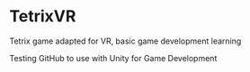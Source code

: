 # TetrixVR
Tetrix game adapted for VR, basic game development learning

Testing GitHub to use with Unity for Game Development
